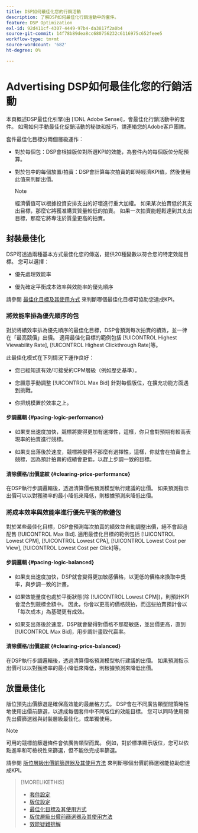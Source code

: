 ```yaml
---
title: DSP如何最佳化您的行銷活動
description: 了解DSP如何最佳化行銷活動中的套件。
feature: DSP Optimization
exl-id: 92d411cf-4307-4449-97b4-da3817f2a0b4
source-git-commit: 14f78b89dea8cc680756232c6116975c652feee5
workflow-type: tm+mt
source-wordcount: '682'
ht-degree: 0%

---
```


# Advertising DSP如何最佳化您的行銷活動

本頁概述DSP最佳化引擎(由 [!DNL Adobe Sensei]，會最佳化行銷活動中的套件。 如需如何手動最佳化促銷活動的秘訣和技巧，請連絡您的Adobe客戶團隊。 <!-- add link to trading playbook if we add it to help -->

套件最佳化目標分兩個層級運作：

* 對於每個包：DSP會根據版位對所選KPI的效能，為套件內的每個版位分配預算。

* 對於包中的每個放置/拍賣：DSP會計算每次拍賣的即時經濟KPI值，然後使用此值來判斷出價。

   >[!NOTE]
   >
   >經濟價值可以根據投資安排支出的好壞進行重大加權。 如果某次拍賣低於其支出目標，那麼它將獲准購買質量較低的拍賣。 如果一次拍賣能輕鬆達到其支出目標，那麼它將專注於質量更高的拍賣。

## 封裝最佳化

DSP可透過兩種基本方式最佳化您的傳送，提供20種變數以符合您的特定效能目標。 您可以選擇：

* 優先處理效能率

* 優先確定平衡成本效率與效能率的優先順序

請參閱 [最佳化目標及其使用方式](optimization-goals.md) 來判斷哪個最佳化目標可協助您達成KPI。

### 將效能率排為優先順序的包

對於將績效率排為優先順序的最佳化目標，DSP會預測每次拍賣的績效，並一律在「最高競價」出價。 適用最佳化目標的範例包括 [!UICONTROL Highest Viewability Rate], [!UICONTROL Highest Clickthrough Rate]等。

此最佳化模式在下列情況下運作良好：

* 您已經知道有效/可接受的CPM層級（例如歷史基準）。

* 您願意手動調整 [!UICONTROL Max Bid] 針對每個版位，在擴充功能方面遇到挑戰。

* 你把規模置於效率之上。

#### 步調邏輯 {#pacing-logic-performance}

* 如果支出速度加快，競標將變得更加有選擇性，這樣，你只會對預期有較高表現率的拍賣進行競標。

* 如果支出落後於速度，競標將變得不那麼有選擇性，這樣，你就會在拍賣會上競標，因為預計拍賣的成績會更低，以趕上步調一致的目標。

#### 清除價格/出價底紋 {#clearing-price-performance}

在DSP執行步調邏輯後，透過清算價格預測模型執行建議的出價。 如果預測指示出價可以以對獲勝率的最小降低來降低，則根據預測來降低出價。

### 將成本效率與效能率進行優先平衡的軟體包

對於某些最佳化目標，DSP會預測每次拍賣的績效並自動調整出價，絕不會超過配售 [!UICONTROL Max Bid]. 適用最佳化目標的範例包括 [!UICONTROL Lowest CPM], [!UICONTROL Lowest CPA], [!UICONTROL Lowest Cost per View], [!UICONTROL Lowest Cost per Click]等。

#### 步調邏輯 {#pacing-logic-balanced}

* 如果支出速度加快，DSP就會變得更加敏感價格，以更低的價格來換取中獎率，與步調一致的計畫。

* 如果效能量度也處於平衡狀態(除 [!UICONTROL Lowest CPM])，則預計KPI會混合到競標金額中。 因此，你會以更高的價格競拍，而這些拍賣預計會以「每次成本」為基礎更有成效。

* 如果支出落後於速度，DSP就會變得對價格不那麼敏感，並出價更高，直到 [!UICONTROL Max Bid]，用步調計畫取代贏率。

#### 清除價格/出價底紋 {#clearing-price-balanced}

在DSP執行步調邏輯後，透過清算價格預測模型執行建議的出價。 如果預測指示出價可以以對獲勝率的最小降低來降低，則根據預測來降低出價。

## 放置最佳化

版位預先出價篩選是確保高效能的最嚴格方式。 DSP會在不同廣告類型間策略性地使用出價前篩選，以達成每個套件中不同版位的效能目標。 您可以同時使用預先出價篩選器與封裝層級最佳化，或單獨使用。

>[!NOTE]
>
>可用的競標前篩選條件會依廣告類型而異。 例如，對於標準顯示版位，您可以依點進率和可檢視性來篩選，但不能依完成率篩選。

請參閱 [版位層級出價前篩選器及其使用方法](optimization-pre-bid-filters.md) 來判斷哪個出價前篩選器能協助您達成KPI。

>[!MORELIKETHIS]
>
>* [套件設定](/help/dsp/campaign-management/packages/package-settings.md)
>* [版位設定](/help/dsp/campaign-management/placements/placement-settings.md)
>* [最佳化目標及其使用方式](optimization-goals.md)
>* [版位層級出價前篩選器及其使用方法](optimization-pre-bid-filters.md)
>* [效能疑難排解](/help/dsp/optimization/troubleshooting-performance.md)

